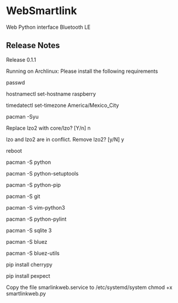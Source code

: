 WebSmartlink
=========

Web Python interface Bluetooth LE 

Release Notes
-------------

Release 0.1.1

Running on Archlinux: Please install the following requirements    

passwd

hostnamectl set-hostname raspberry

timedatectl set-timezone America/Mexico_City

pacman -Syu

Replace lzo2 with core/lzo? [Y/n] n

lzo and lzo2 are in conflict. Remove lzo2? [y/N] y

reboot

pacman -S python

pacman -S python-setuptools

pacman -S python-pip

pacman -S git

pacman -S vim-python3

pacman -S python-pylint

pacman -S sqlite 3

pacman -S bluez

pacman -S bluez-utils

pip install cherrypy

pip install pexpect

Copy the file smarlinkweb.service to /etc/systemd/system
chmod +x smartlinkweb.py
